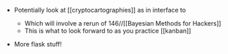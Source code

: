 + Potentially look at [[cryptocartographies]] as in interface to 
	+ Which will involve a rerun of 146//[[Bayesian Methods for Hackers]]
	+ This is what to look forward to as you practice [[kanban]]


+ More flask stuff!